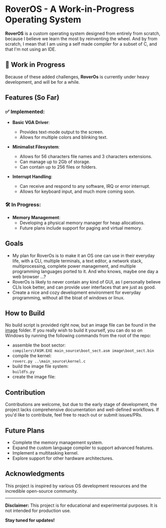 # RoverOS - A Work-in-Progress Operating System  

**RoverOS** is a custom operating system designed from entirely from scratch, because I believe we learn the most by reinventing the wheel. And by from scratch, I mean that I am using a self made compiler for a subset of C, and that I'm not using an IDE.  

## 🚧 **Work in Progress**
Because of these added challenges, **RoverOs** is currently under heavy development, and will be for a while.  

## Features (So Far)  

### ✅ Implemented:  
- **Basic VGA Driver**:  
  - Provides text-mode output to the screen.  
  - Allows for multiple colors and blinking text.  

- **Minimalist Filesystem**:  
  - Allows for 56 characters file names and 3 characters extensions.  
  - Can manage up to 2Gb of storage.  
  - Can contain up to 256 files or folders.  

- **Interrupt Handling**:  
  - Can receive and respond to any software, IRQ or error interrupt.
  - Allows for keyboard input, and much more coming soon.   

### 🛠️ In Progress:  
- **Memory Management**:  
  - Developing a physical memory manager for heap allocations.  
  - Future plans include support for paging and virtual memory.  

## Goals  
- My plan for RoverOs is to make it an OS one can use in their everyday life, with a CLI, multiple terminals, a text editor, a network stack, multiprocessing, complete power management, and multiple programming languages ported to it. And who knows, maybe one day a web browser ...?   
- RoverOs is likely to never contain any kind of GUI, as I personally believe CLIs look better, and can provide user interfaces that are just as good.  
- Create a nice and cozy development environment for everyday programming, without all the bloat of windows or linux.   

## How to Build  
No build script is provided right now, but an image file can be found in the [image](/image) folder. If you really wish to build it yourself, you can do so on Windows by running the following commands from the root of the repo:  
+ assemble the boot sector:  
  ```compilers\FASM.EXE main_source\boot_sect.asm image\boot_sect.bin```
+ compile the kernel:  
  ```roverc.py ..\main_source\kernel.c```
+ build the image file system:  
  ```buildfs.py```
+ create the image file:
  

## Contribution  
Contributions are welcome, but due to the early stage of development, the project lacks comprehensive documentation and well-defined workflows. If you'd like to contribute, feel free to reach out or submit issues/PRs.  

## Future Plans  
- Complete the memory management system.  
- Expand the custom language compiler to support advanced features.  
- Implement a multitasking kernel.  
- Explore support for other hardware architectures.  

## Acknowledgments  
This project is inspired by various OS development resources and the incredible open-source community.  

---

**Disclaimer:** This project is for educational and experimental purposes. It is not intended for production use.  

**Stay tuned for updates!**
